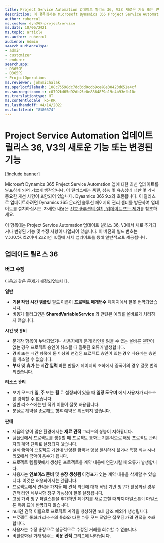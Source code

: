 ```yaml
---
title: Project Service Automation 업데이트 릴리스 36, V3의 새로운 기능 또는 변경된 기능
description: 이 항목에서는 Microsoft Dynamics 365 Project Service Automation 업데이트 릴리스 36, V3에서 사용 가능한 기능 및 수정 사항을 나열합니다.
author: ruhercul
ms.custom: dyn365-projectservice
ms.date: 10/06/2021
ms.topic: article
ms.author: ruhercul
audience: Admin
search.audienceType:
- admin
- customizer
- enduser
search.app:
- D365CE
- D365PS
- ProjectOperations
ms.reviewer: johnmichalak
ms.openlocfilehash: 108c75598dc7dd3dd0cdb9ce68e30423d051a4cf
ms.sourcegitcommit: c0792bd65d92db25e0e8864879a19c4b93efb10c
ms.translationtype: HT
ms.contentlocale: ko-KR
ms.lasthandoff: 04/14/2022
ms.locfileid: "8586674"
---
```

# <a name="whats-new-or-changed-in-project-service-automation-update-release-36-v3"></a>Project Service Automation 업데이트 릴리스 36, V3의 새로운 기능 또는 변경된 기능

[!include [banner](../includes/psa-now-project-operations.md)]

Microsoft Dynamics 365 Project Service Automation 앱에 대한 최신 업데이트를 발표하게 되어 기쁘게 생각합니다. 이 릴리스에는 품질, 성능 및 유용성에 대한 몇 가지 중요한 개선 사항이 포함되어 있습니다. Dynamics 365 9.x와 호환됩니다. 이 릴리스로 업데이트하려면 Dynamics 365 온라인 솔루션 페이지의 관리 센터를 방문하여 업데이트를 설치하십시오. 자세한 내용은 [선호 솔루션의 설치, 업데이트 또는 제거](/power-platform/admin/install-remove-preferred-solution)를 참조하세요.

이 항목에는 Project Service Automation 업데이트 릴리스 36, V3에서 새로 추가되거나 변경된 기능 및 수정 사항이 나열되어 있습니다. 이 버전의 빌드 번호는 V3.10.57.152이며 2021년 10월에 자체 업데이트를 통해 일반적으로 제공됩니다.

## <a name="update-release-36"></a>업데이트 릴리스 36

### <a name="bug-fixes"></a>버그 수정

다음과 같은 문제가 해결되었습니다.

**일반**
- **기본 작업 시간 템플릿** 필드 이름이 **프로젝트 매개변수** 페이지에서 잘못 번역되었습니다.
- 비동기 플러그인은 **SharedVariableService** 와 관련된 예외를 올바르게 처리하지 않습니다.

**시간 및 경비**
- 분개장 항목이 누락되었거나 사용자에게 분개 라인을 읽을 수 있는 올바른 권한이 없는 경우 프로젝트 승인이 취소될 때 잘못된 오류가 발생합니다.
- 경비 또는 시간 항목에 둘 이상의 연결된 프로젝트 승인이 있는 경우 사용자는 승인을 취소할 수 없습니다.
- **부재** 및 **휴가** 는 **시간 입력** 빠른 만들기 페이지의 조회에서 중국어의 경우 잘못 번역되었습니다.

**리소스 관리**
- 보기 모드가 **일**, **주** 또는 **월** 로 설정되어 있을 때 **일정 도우미** 에서 사용자가 리소스를 검색할 수 없습니다.
- 일반 리소스에는 빈 직위 이름이 잘못 허용됩니다. 
- 분실로 계약을 종료해도 향후 예약은 취소되지 않습니다.

**판매**
- 제품의 양이 많은 환경에서는 **재료 견적** 그리드의 성능이 저하됩니다.
- 템플릿에서 프로젝트를 생성할 때 프로젝트 통화는 기본적으로 해당 프로젝트 관리자의 계약 단위로 설정되지 않습니다.
- 실제 금액이 프로젝트 기한에 반영된 금액과 항상 일치하지 않거나 특정 회수 시나리오에서 금액이 음수가 됩니다.
- 프로젝트 템플릿에서 생성된 프로젝트를 계약 내용에 연관시킬 때 오류가 발생합니다.
- 사용자는 **인보이스 준비** 및 **송장 생성됨** 이정표가 있는 계약 내용을 삭제할 수 있습니다. 이것은 허용되어서는 안됩니다.
- 프로젝트에서 견적을 가져올 때 견적 라인에 대해 작업 기반 청구가 활성화된 경우 견적 라인 세부사항 청구 가능성이 잘못 설정됩니다.
- 고정 가격 청구 마일스톤을 추가하면 페이지를 새로 고칠 때까지 마일스톤이 마일스톤 하위 표에 반영되지 않습니다.
- null인 견적 이름으로 프로젝트 계약을 생성하면 null 참조 예외가 생성됩니다.
- 프로젝트 통화가 리소스의 통화와 다른 수동 모드 작업은 잘못된 가격 견적을 초래합니다.
- 사용자는 수정 송장으로 성공적으로 수정된 거래를 회수할 수 없습니다.
- 비활성화된 거래 범주는 **비용 견적** 그리드에 나타납니다.



